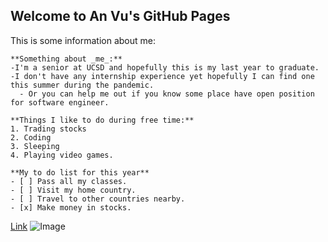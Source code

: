 ## Welcome to An Vu's GitHub Pages
This is some information about me:
```
**Something about _me_:**
-I'm a senior at UCSD and hopefully this is my last year to graduate.
-I don't have any internship experience yet hopefully I can find one this summer during the pandemic.
  - Or you can help me out if you know some place have open position for software engineer.

**Things I like to do during free time:**
1. Trading stocks
2. Coding
3. Sleeping
4. Playing video games.

**My to do list for this year**
- [ ] Pass all my classes.
- [ ] Visit my home country.
- [ ] Travel to other countries nearby.
- [x] Make money in stocks.
```
[Link](https://anvu1997.github.io/Lab1/)
![Image](https://www.google.com/url?sa=i&url=https%3A%2F%2Fwww.goodhousekeeping.com%2Flife%2Fpets%2Fg4531%2Fcutest-dog-breeds%2F&psig=AOvVaw35ZJkPD8QtFrov7EC65FBs&ust=1609982225015000&source=images&cd=vfe&ved=0CAIQjRxqFwoTCICF16eRhu4CFQAAAAAdAAAAABAD)
